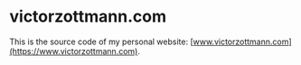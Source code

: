 # victorzottmann.com

This is the source code of my personal website: [www.victorzottmann.com](https://www.victorzottmann.com).
